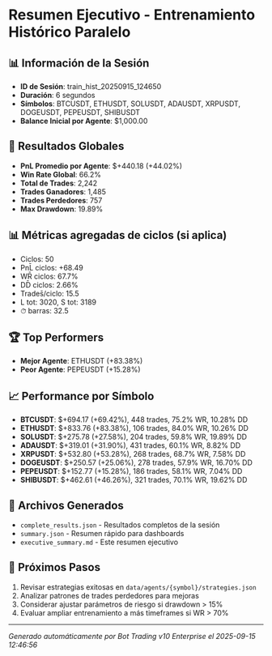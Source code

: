 # Resumen Ejecutivo - Entrenamiento Histórico Paralelo

## 📊 Información de la Sesión
- **ID de Sesión**: train_hist_20250915_124650
- **Duración**: 6 segundos
- **Símbolos**: BTCUSDT, ETHUSDT, SOLUSDT, ADAUSDT, XRPUSDT, DOGEUSDT, PEPEUSDT, SHIBUSDT
- **Balance Inicial por Agente**: $1,000.00

## 🎯 Resultados Globales
- **PnL Promedio por Agente**: $+440.18 (+44.02%)
- **Win Rate Global**: 66.2%
- **Total de Trades**: 2,242
- **Trades Ganadores**: 1,485
- **Trades Perdedores**: 757
- **Max Drawdown**: 19.89%

## 📊 Métricas agregadas de ciclos (si aplica)
- Ciclos: 50
- PnL̄ ciclos: +68.49
- WR̄ ciclos: 67.7%
- DD̄ ciclos: 2.66%
- Trades̄/ciclo: 15.5
- L tot: 3020, S tot: 3189
- ⏱̄ barras: 32.5


## 🏆 Top Performers
- **Mejor Agente**: ETHUSDT (+83.38%)
- **Peor Agente**: PEPEUSDT (+15.28%)

## 📈 Performance por Símbolo
- **BTCUSDT**: $+694.17 (+69.42%), 448 trades, 75.2% WR, 10.28% DD
- **ETHUSDT**: $+833.76 (+83.38%), 106 trades, 84.0% WR, 10.26% DD
- **SOLUSDT**: $+275.78 (+27.58%), 204 trades, 59.8% WR, 19.89% DD
- **ADAUSDT**: $+319.01 (+31.90%), 431 trades, 60.1% WR, 8.82% DD
- **XRPUSDT**: $+532.80 (+53.28%), 268 trades, 68.7% WR, 7.58% DD
- **DOGEUSDT**: $+250.57 (+25.06%), 278 trades, 57.9% WR, 16.70% DD
- **PEPEUSDT**: $+152.77 (+15.28%), 186 trades, 58.1% WR, 7.04% DD
- **SHIBUSDT**: $+462.61 (+46.26%), 321 trades, 70.1% WR, 19.62% DD

## 📁 Archivos Generados
- `complete_results.json` - Resultados completos de la sesión
- `summary.json` - Resumen rápido para dashboards
- `executive_summary.md` - Este resumen ejecutivo

## 🎯 Próximos Pasos
1. Revisar estrategias exitosas en `data/agents/{symbol}/strategies.json`
2. Analizar patrones de trades perdedores para mejoras
3. Considerar ajustar parámetros de riesgo si drawdown > 15%
4. Evaluar ampliar entrenamiento a más timeframes si WR > 70%

---
*Generado automáticamente por Bot Trading v10 Enterprise el 2025-09-15 12:46:56*
